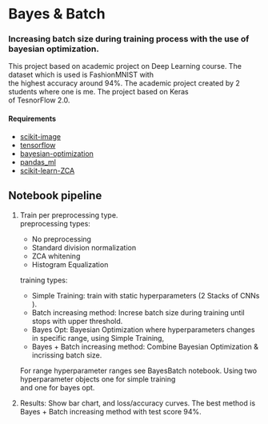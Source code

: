# Bayes & Batch 
### Increasing batch size during training process with the use of bayesian optimization.
This project based on academic project on Deep Learning course. The dataset which is used is FashionMNIST with \
the highest accuracy around 94%. The academic project created by 2 students where one is me. The project based on Keras \
of TesnorFlow 2.0.
#### Requirements
- [scikit-image](https://github.com/scikit-image/scikit-image)
- [tensorflow](https://github.com/tensorflow/tensorflow)
- [bayesian-optimization](https://github.com/fmfn/BayesianOptimization)
- [pandas_ml](https://github.com/pandas-ml/pandas-ml)
- [scikit-learn-ZCA](https://github.com/mwv/zca)

## Notebook pipeline
1. Train per preprocessing type. \
   preprocessing types:
   * No preprocessing
   * Standard division normalization
   * ZCA whitening
   * Histogram Equalization
    
    training types:
   * Simple Training: train with static hyperparameters (2 Stacks of CNNs ).
   * Batch increasing method: Increse batch size during training until stops with upper threshold.
   * Bayes Opt: Bayesian Optimization where hyperparameters changes in specific range, using Simple Training,
   * Bayes + Batch increasing method: Combine Bayesian Optimization & incrissing batch size.
   
   For range hyperparameter ranges see BayesBatch notebook. Using two hyperparameter objects one for simple training \
   and one for bayes opt.
   
2. Results: Show bar chart, and loss/accuracy curves. The best method is Bayes + Batch increasing method with test 
   score 94%.
